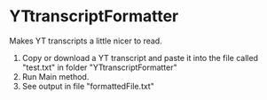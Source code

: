 # YTtranscriptFormatter
Makes YT transcripts a little nicer to read.

1. Copy or download a YT transcript and paste it into the file called "test.txt" in folder "YTtranscriptFormatter"
2. Run Main method.
3. See output in file "formattedFile.txt"
